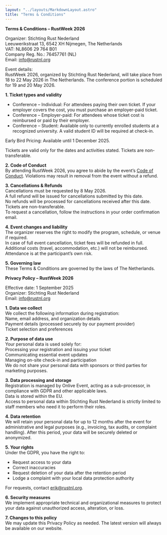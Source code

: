 ```yaml
---
layout: "../layouts/MarkdownLayout.astro"
title: "Terms & Conditions"
---
```


**Terms & Conditions – RustWeek 2026**

Organizer: Stichting Rust Nederland  
Leeuwerikstraat 13, 6542 XH Nijmegen, The Netherlands  
VAT: NL8606 29 764 B01  
Company Reg. No.: 76457761 (NL)  
Email: info@rustnl.org

Event details:  
RustWeek 2026, organized by Stichting Rust Nederland, will take place from 18 to 22 May 2026 in The Netherlands. The conference portion is scheduled for 19 and 20 May 2026.

**1\. Ticket types and validity**

*   Conference – Individual: For attendees paying their own ticket. If your employer covers the cost, you must purchase an employer-paid ticket.
*   Conference – Employer-paid: For attendees whose ticket cost is reimbursed or paid by their employer.
*   Conference – Student: Available only to currently enrolled students at a recognized university. A valid student ID will be required at check-in.

Early Bird Pricing: Available until 1 December 2025.

Tickets are valid only for the dates and activities stated. Tickets are non-transferable.

**2\. Code of Conduct**  
By attending RustWeek 2026, you agree to abide by the event’s [Code of Conduct](/code-of-conduct). Violations may result in removal from the event without a refund.

**3\. Cancellations & Refunds**  
Cancellations must be requested by 8 May 2026.  
A full refund will be issued for cancellations submitted by this date.  
No refunds will be processed for cancellations received after this date.  
Tickets are non-transferable.  
To request a cancellation, follow the instructions in your order confirmation email.

**4\. Event changes and liability**  
The organizer reserves the right to modify the program, schedule, or venue if required.  
In case of full event cancellation, ticket fees will be refunded in full. Additional costs (travel, accommodation, etc.) will not be reimbursed.  
Attendance is at the participant’s own risk.

**5\. Governing law**  
These Terms & Conditions are governed by the laws of The Netherlands.

**Privacy Policy – RustWeek 2026**

Effective date: 1 September 2025  
Organizer: Stichting Rust Nederland  
Email: info@rustnl.org

**1\. Data we collect**  
We collect the following information during registration:  
Name, email address, and organization details  
Payment details (processed securely by our payment provider)  
Ticket selection and preferences

**2\. Purpose of data use**  
Your personal data is used solely for:  
Processing your registration and issuing your ticket  
Communicating essential event updates  
Managing on-site check-in and participation  
We do not share your personal data with sponsors or third parties for marketing purposes.

**3\. Data processing and storage**  
Registration is managed by Onlive Event, acting as a sub-processor, in compliance with GDPR and other applicable laws.  
Data is stored within the EU.  
Access to personal data within Stichting Rust Nederland is strictly limited to staff members who need it to perform their roles.

**4\. Data retention**  
We will retain your personal data for up to 12 months after the event for administrative and legal purposes (e.g., invoicing, tax audits, or complaint handling). After this period, your data will be securely deleted or anonymized.

**5\. Your rights**  
Under the GDPR, you have the right to:

*   Request access to your data
*   Correct inaccuracies
*   Request deletion of your data after the retention period
*   Lodge a complaint with your local data protection authority

For requests, contact erik@rustnl.org.

**6\. Security measures**  
We implement appropriate technical and organizational measures to protect your data against unauthorized access, alteration, or loss.

**7\. Changes to this policy**  
We may update this Privacy Policy as needed. The latest version will always be available on our website.